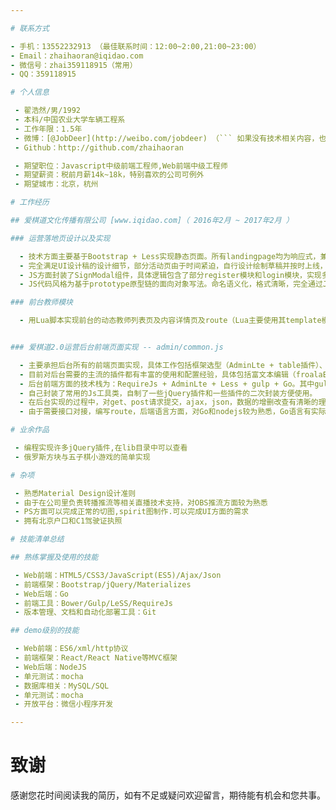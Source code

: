 ```yaml
---

# 联系方式

- 手机：13552232913 （最佳联系时间：12:00~2:00,21:00~23:00）
- Email：zhaihaoran@iqidao.com 
- 微信号：zhai359118915（常用）
- QQ：359118915

# 个人信息

 - 翟浩然/男/1992 
 - 本科/中国农业大学车辆工程系 
 - 工作年限：1.5年
 - 微博：[@JobDeer](http://weibo.com/jobdeer) （``` 如果没有技术相关内容，也可以不放 ```）
 - Github：http://github.com/zhaihaoran

 - 期望职位：Javascript中级前端工程师,Web前端中级工程师
 - 期望薪资：税前月薪14k~18k，特别喜欢的公司可例外
 - 期望城市：北京，杭州

# 工作经历

## 爱棋道文化传播有限公司 [www.iqidao.com]（ 2016年2月 ~ 2017年2月 ）

### 运营落地页设计以及实现 

  - 技术方面主要基于Bootstrap + Less实现静态页面。所有landingpage均为响应式，兼容IE9+ ，代码命名符合规范。 
  - 完全满足UI设计稿的设计细节，部分活动页由于时间紧迫，自行设计绘制草稿并按时上线，同事领导对于成品非常满意。
  - JS方面封装了SignModal组件，具体逻辑包含了部分register模块和login模块，实现多页面复用。
  - JS代码风格为基于prototype原型链的面向对象写法。命名语义化，格式清晰，完全通过JSLint校验。

### 前台教师模块 

  - 用Lua脚本实现前台的动态教师列表页及内容详情页及route（Lua主要使用其template模板，编写了相关的路由，但本身并没有对Lua语言十分了解）


### 爱棋道2.0运营后台前端页面实现 -- admin/common.js

  - 主要承担后台所有的前端页面实现，具体工作包括框架选型（AdminLte + table插件）、后端路由以及接口对接、template页面实现。
  - 目前对后台需要的主流的插件都有丰富的使用和配置经验，具体包括富文本编辑（froalaEditor），table（dataTables）,日期选择（datetimepicker）,异步select（select2）,图表绘制（chart）等等。
  - 后台前端方面的技术栈为：RequireJs + AdminLte + Less + gulp + Go。其中gulp方面负责JS、CSS的压缩混淆打包的task编写；
  - 自己封装了常用的Js工具类，自制了一些jQuery插件和一些插件的二次封装方便使用。
  - 在后台实现的过程中，对get、post请求提交，ajax，json，数据的增删改查有清晰的理解和丰富的实践经验。
  - 由于需要接口对接，编写route，后端语言方面，对Go和nodejs较为熟悉，Go语言有实际的项目经验。整体对后端逻辑较为熟悉，可以正常与后端人员对接完成配合。

# 业余作品

 - 编程实现许多jQuery插件,在lib目录中可以查看
 - 俄罗斯方块与五子棋小游戏的简单实现

# 杂项

 - 熟悉Material Design设计准则 
 - 由于在公司里负责转播推流等相关直播技术支持，对OBS推流方面较为熟悉
 - PS方面可以完成正常的切图,spirit图制作.可以完成UI方面的需求
 - 拥有北京户口和C1驾驶证执照

# 技能清单总结

## 熟练掌握及使用的技能

 - Web前端：HTML5/CSS3/JavaScript(ES5)/Ajax/Json
 - 前端框架：Bootstrap/jQuery/Materializes
 - Web后端：Go
 - 前端工具：Bower/Gulp/LeSS/RequireJs
 - 版本管理、文档和自动化部署工具：Git

## demo级别的技能

 - Web前端：ES6/xml/http协议
 - 前端框架：React/React Native等MVC框架
 - Web后端：NodeJS
 - 单元测试：mocha
 - 数据库相关：MySQL/SQL
 - 单元测试：mocha
 - 开放平台：微信小程序开发

---
```


# 致谢

感谢您花时间阅读我的简历，如有不足或疑问欢迎留言，期待能有机会和您共事。

